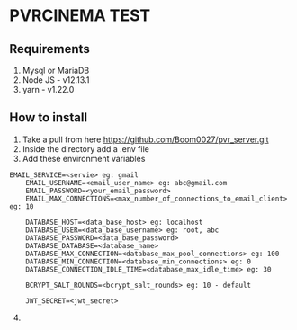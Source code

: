 # PVRCINEMA TEST

## Requirements

1. Mysql or MariaDB
2. Node JS - v12.13.1
3. yarn - v1.22.0

## How to install

1. Take a pull from here https://github.com/Boom0027/pvr_server.git
2. Inside the directory add a .env file
3. Add these environment variables
```
EMAIL_SERVICE=<servie> eg: gmail
    EMAIL_USERNAME=<email_user_name> eg: abc@gmail.com
    EMAIL_PASSWORD=<your_email_password>
    EMAIL_MAX_CONNECTIONS=<max_number_of_connections_to_email_client> eg: 10

    DATABASE_HOST=<data_base_host> eg: localhost
    DATABASE_USER=<data_base_username> eg: root, abc
    DATABASE_PASSWORD=<data_base_password>
    DATABASE_DATABASE=<database_name>
    DATABASE_MAX_CONNECTION=<database_max_pool_connections> eg: 100
    DATABASE_MIN_CONNECTION=<database_min_connections> eg: 0
    DATABASE_CONNECTION_IDLE_TIME=<database_max_idle_time> eg: 30

    BCRYPT_SALT_ROUNDS=<bcrypt_salt_rounds> eg: 10 - default

    JWT_SECRET=<jwt_secret>
```    
4. 
